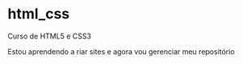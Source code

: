# html_css
 Curso de HTML5 e CSS3

 Estou aprendendo a riar sites e agora vou gerenciar meu repositório
